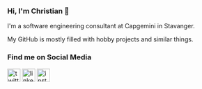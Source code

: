 ### Hi, I'm Christian 👋

I'm a software engineering consultant at Capgemini in Stavanger.

My GitHub is mostly filled with hobby projects and similar things.

### Find me on Social Media

[<img src="https://abs.twimg.com/favicons/favicon.ico" height="30" alt="twitter logo"/>](https://twitter.com/christianfosli)
[<img src="https://user-images.githubusercontent.com/36294671/88458010-136e6780-ce8b-11ea-98de-4e5aafeb30c6.png" height="30" alt="linkedin logo"/>](https://www.linkedin.com/in/christianfosli)
[<img src="https://user-images.githubusercontent.com/36294671/88458000-fc2f7a00-ce8a-11ea-810a-a3fdbb0e5df3.png" height="30" alt="instagram glyph">](https://www.instagram.com/cfosli/)
